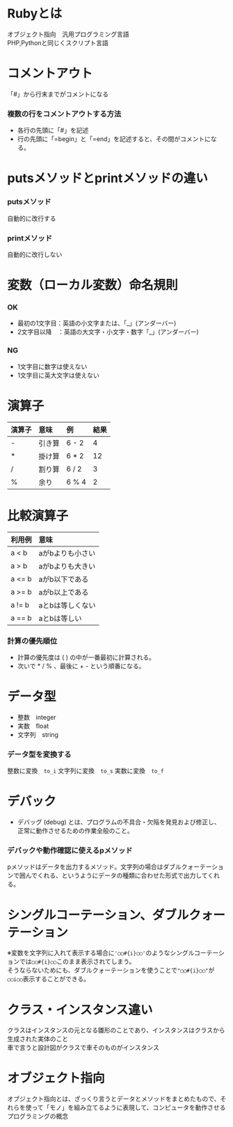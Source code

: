 # Rubyとは
オブジェクト指向　汎用プログラミング言語<br>
PHP,Pythonと同じくスクリプト言語

# コメントアウト
「#」から行末までがコメントになる<br>
### 複数の行をコメントアウトする方法
- 各行の先頭に「#」を記述
- 行の先頭に「=begin」と「=end」を記述すると、その間がコメントになる。

# putsメソッドとprintメソッドの違い
### putsメソッド
自動的に改行する
### printメソッド
自動的に改行しない

# 変数（ローカル変数）命名規則
### OK
- 最初の1文字目：英語の小文字または、「_」(アンダーバー)
- 2文字目以降　：英語の大文字・小文字・数字「_」(アンダーバー)
### NG
- 1文字目に数字は使えない
- 1文字目に英大文字は使えない

# 演算子
| 演算子 | 意味 | 例 | 結果 |
| :--- | :--- | :--- | :--- |
| - | 引き算 | 6 - 2 | 4 |
| * | 掛け算 | 6 * 2 | 12 |
| / | 割り算 | 6 / 2 | 3 |
| % | 余り | 6 % 4 | 2 |

# 比較演算子
| 利用例 | 意味 |
| :--- | :--- |
| a < b | aがbよりも小さい |
| a > b | aがbよりも大きい |
| a <= b | aがb以下である |
| a >= b | aがb以上である |
| a != b | aとbは等しくない |
| a == b | aとbは等しい |

### 計算の優先順位
- 計算の優先度は ( ) の中が一番最初に計算される。
- 次いで * / % 、最後に + - という順番になる。

# データ型
- 整数　integer
- 実数　float
- 文字列　string
### データ型を変換する
整数に変換　`to_i`
文字列に変換　`to_s`
実数に変換　`to_f`

# デバック
- デバッグ (debug) とは、プログラムの不具合・欠陥を発見および修正し、
正常に動作させるための作業全般のこと。
### デバックや動作確認に使えるpメソッド
pメソッドはデータを出力するメソッド。文字列の場合はダブルクォーテーションで囲んでくれる、というようにデータの種類に合わせた形式で出力してくれる。

# シングルコーテーション、ダブルクォーテーション
※変数を文字列に入れて表示する場合に`'◯◯#{i}◯◯'`のようなシングルコーテーションでは`◯◯#{i}◯◯`このまま表示されてしまう。<br>
そうならないためにも、ダブルクォーテーションを使うことで`"◯◯#{i}◯◯"`が`◯◯i◯◯`表示することができる。

# クラス・インスタンス違い
クラスはインスタンスの元となる雛形のことであり、インスタンスはクラスから生成された実体のこと<br>
車で言うと設計図がクラスで車そのものがインスタンス

# オブジェクト指向
オブジェクト指向とは、ざっくり言うとデータとメソッドをまとめたもので、それらを使って「モノ」を組み立てるように表現して、コンピュータを動作させるプログラミングの概念
